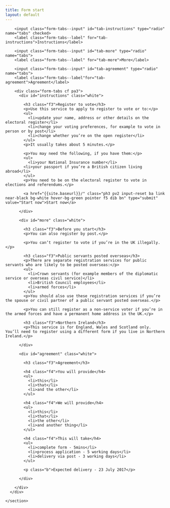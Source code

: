 ```yaml
---
title: Form start
layout: default
---
```


<section class="pa3">
      <div class="cf mw8 center">

        <input class="form-tabs--input" id="tab-instructions" type="radio" name="tabs" checked>
        <label class="form-tabs--label" for="tab-instructions">Instructions</label>

        <input class="form-tabs--input" id="tab-more" type="radio" name="tabs">
        <label class="form-tabs--label" for="tab-more">More</label>

        <input class="form-tabs--input" id="tab-agreement" type="radio" name="tabs">
        <label class="form-tabs--label"for="tab-agreement">Agreement</label>

        <div class="form-tabs cf pa3">
          <div id="instructions" class="white">

            <h3 class="f3">Register to vote</h3>
            <p>Use this service to apply to register to vote or to:</p>
            <ul>
              <li>update your name, address or other details on the electoral register</li>
              <li>change your voting preferences, for example to vote in person or by post</li>
              <li>change whether you’re on the open register</li>
            </ul>
            <p>It usually takes about 5 minutes.</p>

            <p>You may need the following, if you have them:</p>
            <ul>
              <li>your National Insurance number</li>
            <li>your passport if you’re a British citizen living abroad</li>
            </ul>
            <p>You need to be on the electoral register to vote in elections and referendums.</p>

            <a href="{{site.baseurl}}/" class="ph3 pv2 input-reset ba link near-black bg-white hover-bg-green pointer f5 dib bn" type="submit" value="Start now">Start now</a>
            
          </div>

          <div id="more" class="white">
            
            <h3 class="f3">Before you start</h3>
            <p>You can also register by post.</p>

            <p>You can’t register to vote if you’re in the UK illegally.</p>

            <h3 class="f3">Public servants posted overseas</h3>
            <p>There are separate registration services for public servants who are likely to be posted overseas:</p>
            <ul>
              <li>Crown servants (for example members of the diplomatic service or overseas civil service)</li>
              <li>British Council employees</li>
              <li>armed forces</li>
            </ul>
            <p>You should also use these registration services if you’re the spouse or civil partner of a public servant posted overseas.</p>

            <p>You can still register as a non-service voter if you’re in the armed forces and have a permanent home address in the UK.</p>

            <h3 class="f3">Northern Ireland</h3>
            <p>This service is for England, Wales and Scotland only. You’ll need to register using a different form if you live in Northern Ireland.</p>
            
          </div>

          <div id="agreement" class="white">

            <h3 class="f3">Agreement</h3>

            <h4 class="f4">You will provide</h4>
            <ul>
              <li>this</li>
              <li>that</li>
              <li>and the other</li>
            </ul>

            <h4 class="f4">We will provide</h4>
            <ul>
              <li>this</li>
              <li>that</li>
              <li>the other</li>
              <li>and another thing</li>
            </ul>

            <h4 class="f4">This will take</h4>
            <ul>
              <li>complete form - 5mins</li>
              <li>process application - 5 working days</li>
              <li>delivery via post - 3 working days</li>
            </ul>

            <p class="b">Expected delivery - 23 July 2017</p>

          </div>

        </div>
      </div>

    </section>
